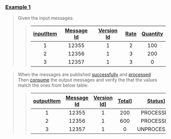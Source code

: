 
### [Example 1](- "example 1")
> 
> Given the input messages:
>  
>> | [input][][Item][itemIM] | [Message Id][messageIdIM] | [Version Id][versionIdIM] | [Rate][rateIM] | [Quantity][quantityIM] |
>> |:-----------------------:|:-------------------------:|:-------------------------:|:--------------:|:----------------------:|
>> |            1            |            12355          |             1             |       2        |         100            |
>> |            2            |            12356          |             1             |       3        |         200            |
>> |            3            |            12357          |             1             |       3        |          0             |
>> 
[input]: - "#inputMsg=generateInputMessage(#{'messageId':#messageId,'versionId':#versionId,'rate':#rate,'quantity':#quantity})"
[itemIM]: - "inputMessagesList.add(#inputMsg)"
[messageIdIM]: - "#messageId"
[versionIdIM]:  - "#versionId"
[rateIM]:  - "#rate"
[quantityIM]:  - "#quantity"
> 
> When the messages are published [successfully](- "?=publishInputMessages(inputMessagesList)") and [processed](- "processMessages()")     
> Then [consume](- "#outputMessages=consumeOutputMessages()") the output messages and verify the that the values match the ones from below table:   
> 
>> | [output][][Item][itemOM] | [Message Id][messageIdOM] | [Version Id][versionIdOM]] | [Total][totalOM]] | [Status][statusOM]] |
>> |:------------------------:|:-------------------------:|:--------------------------:|:-----------------:|:-------------------:|
>> |            1             |          12355            |             1              |       200         |     PROCESSED       |
>> |            2             |          12356            |             1              |       600         |     PROCESSED       |
>> |            3             |          12357            |             1              |        0          |     UNPROCESSED     |
>> 
[output]: - "#outputMsg=getOutputMessage(#outputMessages, #messageId)"
[itemOM]: - "#itemOM"
[messageIdOM]: - "#messageId"
[versionIdOM]:  - "?=#outputMsg.getVersionId()"
[totalOM]:  - "?=#outputMsg.getTotal()"
[statusOM]:  - "?=#outputMsg.getStatus()"